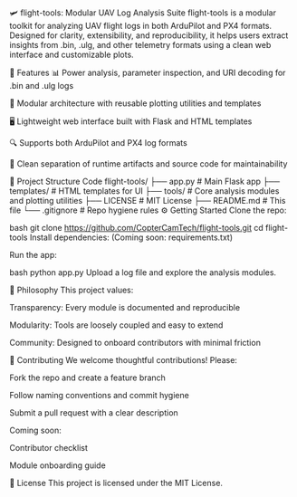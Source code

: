 🛩️ flight-tools: Modular UAV Log Analysis Suite
flight-tools is a modular toolkit for analyzing UAV flight logs in both ArduPilot and PX4 formats. Designed for clarity, extensibility, and reproducibility, it helps users extract insights from .bin, .ulg, and other telemetry formats using a clean web interface and customizable plots.

🚀 Features
📊 Power analysis, parameter inspection, and URI decoding for .bin and .ulg logs

🧩 Modular architecture with reusable plotting utilities and templates

🖥️ Lightweight web interface built with Flask and HTML templates

🔍 Supports both ArduPilot and PX4 log formats

🧼 Clean separation of runtime artifacts and source code for maintainability

📁 Project Structure
Code
flight-tools/
├── app.py                  # Main Flask app
├── templates/              # HTML templates for UI
├── tools/                  # Core analysis modules and plotting utilities
├── LICENSE                 # MIT License
├── README.md               # This file
└── .gitignore              # Repo hygiene rules
⚙️ Getting Started
Clone the repo:

bash
git clone https://github.com/CopterCamTech/flight-tools.git
cd flight-tools
Install dependencies: (Coming soon: requirements.txt)

Run the app:

bash
python app.py
Upload a log file and explore the analysis modules.

🧠 Philosophy
This project values:

Transparency: Every module is documented and reproducible

Modularity: Tools are loosely coupled and easy to extend

Community: Designed to onboard contributors with minimal friction

🤝 Contributing
We welcome thoughtful contributions! Please:

Fork the repo and create a feature branch

Follow naming conventions and commit hygiene

Submit a pull request with a clear description

Coming soon:

Contributor checklist

Module onboarding guide

📜 License
This project is licensed under the MIT License.
